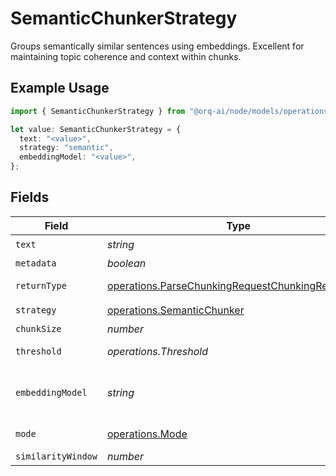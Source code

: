 # SemanticChunkerStrategy

Groups semantically similar sentences using embeddings. Excellent for maintaining topic coherence and context within chunks.

## Example Usage

```typescript
import { SemanticChunkerStrategy } from "@orq-ai/node/models/operations";

let value: SemanticChunkerStrategy = {
  text: "<value>",
  strategy: "semantic",
  embeddingModel: "<value>",
};
```

## Fields

| Field                                                                                                                         | Type                                                                                                                          | Required                                                                                                                      | Description                                                                                                                   |
| ----------------------------------------------------------------------------------------------------------------------------- | ----------------------------------------------------------------------------------------------------------------------------- | ----------------------------------------------------------------------------------------------------------------------------- | ----------------------------------------------------------------------------------------------------------------------------- |
| `text`                                                                                                                        | *string*                                                                                                                      | :heavy_check_mark:                                                                                                            | The text content to be chunked                                                                                                |
| `metadata`                                                                                                                    | *boolean*                                                                                                                     | :heavy_minus_sign:                                                                                                            | Whether to include metadata for each chunk                                                                                    |
| `returnType`                                                                                                                  | [operations.ParseChunkingRequestChunkingReturnType](../../models/operations/parsechunkingrequestchunkingreturntype.md)        | :heavy_minus_sign:                                                                                                            | Return format: chunks (with metadata) or texts (plain strings)                                                                |
| `strategy`                                                                                                                    | [operations.SemanticChunker](../../models/operations/semanticchunker.md)                                                      | :heavy_check_mark:                                                                                                            | N/A                                                                                                                           |
| `chunkSize`                                                                                                                   | *number*                                                                                                                      | :heavy_minus_sign:                                                                                                            | Maximum tokens per chunk                                                                                                      |
| `threshold`                                                                                                                   | *operations.Threshold*                                                                                                        | :heavy_minus_sign:                                                                                                            | Similarity threshold for grouping (0-1) or "auto" for automatic detection                                                     |
| `embeddingModel`                                                                                                              | *string*                                                                                                                      | :heavy_check_mark:                                                                                                            | Embedding model to use for semantic similarity. (Available embedding models)[https://docs.orq.ai/docs/proxy#embedding-models] |
| `mode`                                                                                                                        | [operations.Mode](../../models/operations/mode.md)                                                                            | :heavy_minus_sign:                                                                                                            | Chunking mode: window-based or sentence-based similarity                                                                      |
| `similarityWindow`                                                                                                            | *number*                                                                                                                      | :heavy_minus_sign:                                                                                                            | Window size for similarity comparison                                                                                         |